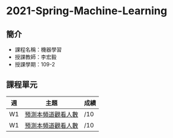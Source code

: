 # 2021-Spring-Machine-Learning

## 簡介

* 課程名稱：機器學習
* 授課教師：李宏毅
* 授課學期：109-2

## 課程單元
|週|主題|成績|
|--|----|----|
|W1|[預測本頻道觀看人數](https://www.youtube.com/watch?v=Ye018rCVvOo&list=PLJV_el3uVTsMhtt7_Y6sgTHGHp1Vb2P2J&index=1)|/10|
|W1|[預測本頻道觀看人數](https://www.youtube.com/watch?v=Ye018rCVvOo&list=PLJV_el3uVTsMhtt7_Y6sgTHGHp1Vb2P2J&index=1)|/10|
